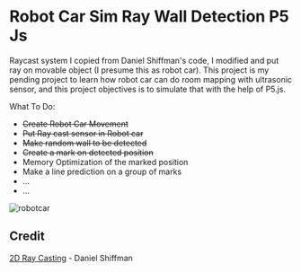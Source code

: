 # Robot Car Sim Ray Wall Detection P5 Js

Raycast system I copied from Daniel Shiffman's code, I modified and put ray on movable object (I presume this as robot car).
This project is my pending project to learn how robot car can do room mapping with ultrasonic sensor, and this project objectives is to simulate that with the help of P5.js.

What To Do:
  - ~~Create Robot Car Movement~~
  - ~~Put Ray cast sensor in Robot car~~
  - ~~Make random wall to be detected~~
  - ~~Create a mark on detected position~~
  - Memory Optimization of the marked position
  - Make a line prediction on a group of marks
  - ...
  - ...

![robotcar](robotcar.gif)

## Credit
[2D Ray Casting](https://thecodingtrain.com/CodingChallenges/145-2d-ray-casting.html) - Daniel Shiffman